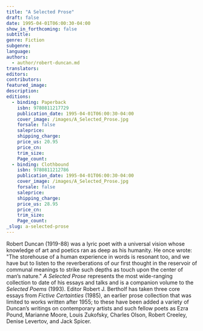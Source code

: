 ```yaml
---
title: "A Selected Prose"
draft: false
date: 1995-04-01T06:00:30-04:00
show_in_forthcoming: false
subtitle:
genre: Fiction
subgenre:
language:
authors:
  - author/robert-duncan.md
translators:
editors:
contributors:
featured_image:
description:
editions:
  - binding: Paperback
    isbn: 9780811217729
    publication_date: 1995-04-01T06:00:30-04:00
    cover_image: /images/A_Selected_Prose.jpg
    forsale: false
    saleprice:
    shipping_charge:
    price_us: 20.95
    price_cn:
    trim_size:
    Page_count:
  - binding: Clothbound
    isbn: 9780811212786
    publication_date: 1995-04-01T06:00:30-04:00
    cover_image: /images/A_Selected_Prose.jpg
    forsale: false
    saleprice:
    shipping_charge:
    price_us: 28.95
    price_cn:
    trim_size:
    Page_count:
_slug: a-selected-prose
---
```


Robert Duncan (1919-88) was a lyric poet with a universal vision whose knowledge of art and poetics ran as deep as his humanity. He once wrote: "The storehouse of a human experience in words is resonant too, and we have but to listen to the reverberations of our first thought in the reservoir of communal meanings to strike such depths as touch upon the center of man’s nature." _A Selected Prose_ represents the most wide-ranging collection to date of his essays and talks and is a companion volume to the _Selected Poems_ (1993). Editor Robert J. Bertholf has taken three core essays from _Fictive Certainties_ (1985), an earlier prose collection that was limited to works written after 1955; to these have been added a variety of Duncan’s writings on contemporary artists and such fellow poets as Ezra Pound, Marianne Moore, Louis Zukofsky, Charles Olson, Robert Creeley, Denise Levertov, and Jack Spicer.

